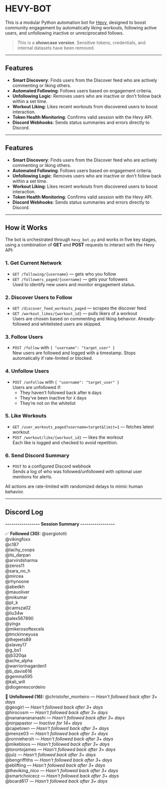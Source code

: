 # HEVY-BOT

This is a modular Python automation bot for [Hevy](https://www.hevyapp.com/), designed to boost community engagement by automatically liking workouts, following active users, and unfollowing inactive or unreciprocated follows.

> This is a **showcase version**. Sensitive tokens, credentials, and internal datasets have been removed.

---

## Features

- **Smart Discovery**: Finds users from the Discover feed who are actively commenting or liking others.
- **Automated Following**: Follows users based on engagement criteria.
- **Unfollowing Logic**: Removes users who are inactive or don’t follow back within a set time.
- **Workout Liking**: Likes recent workouts from discovered users to boost interaction.
- **Token Health Monitoring**: Confirms valid session with the Hevy API.
- **Discord Webhooks**: Sends status summaries and errors directly to Discord.

---

## Features

- **Smart Discovery**: Finds users from the Discover feed who are actively commenting or liking others.
- **Automated Following**: Follows users based on engagement criteria.
- **Unfollowing Logic**: Removes users who are inactive or don’t follow back within a set time.
- **Workout Liking**: Likes recent workouts from discovered users to boost interaction.
- **Token Health Monitoring**: Confirms valid session with the Hevy API.
- **Discord Webhooks**: Sends status summaries and errors directly to Discord.

---

## How it Works

The bot is orchestrated through `hevy_bot.py` and works in five key stages, using a combination of **GET** and **POST** requests to interact with the Hevy API:

### 1. **Get Current Network**
- `GET /following/{username}` — gets who you follow
- `GET /followers_paged/{username}` — gets your followers  
Used to identify new users and monitor engagement status.

### 2. **Discover Users to Follow**
- `GET /discover_feed_workouts_paged` — scrapes the discover feed
- `GET /workout_likes/{workout_id}` — pulls likers of a workout  
Users are chosen based on commenting and liking behavior. Already-followed and whitelisted users are skipped.

### 3. **Follow Users**
- `POST /follow` with `{ "username": "target_user" }`  
New users are followed and logged with a timestamp. Stops automatically if rate-limited or blocked.

### 4. **Unfollow Users**
- `POST /unfollow` with `{ "username": "target_user" }`  
Users are unfollowed if:
  - They haven’t followed back after `N` days
  - They’ve been inactive for `X` days
  - They’re not on the whitelist

### 5. **Like Workouts**
- `GET /user_workouts_paged?username=target&limit=1` — fetches latest workout
- `POST /workout/like/{workout_id}` — likes the workout  
Each like is logged and checked to avoid repetition.

### 6. **Send Discord Summary**
- `POST` to a configured Discord webhook  
Sends a log of who was followed/unfollowed with optional user mentions for alerts.

All actions are rate-limited with randomized delays to mimic human behavior.

---

## Discord Log
**----------------- Session Summary -----------------**

✅ **Followed (30):**
@sergiototti  
@vikingfoxx  
@c187  
@lachy_coops  
@its_darpan  
@arvindsharma  
@zeros11  
@sara_no_h  
@mircea  
@rhynoone  
@abedkh  
@mauoliver  
@nnkumar  
@pt_k  
@camsza02  
@liu34w  
@alex567890  
@yingx  
@mikerosoftexcels  
@tmckinneyusa  
@thejeets89  
@slavey17  
@g_bs1  
@jb320qa  
@ache_alpha  
@warriorinagarden1  
@b_davis616  
@gemma595  
@kali_will  
@diogenescordeiro  

🚫 **Unfollowed (16):**
@christofer_monteiro — *Hasn't followed back after 3+ days*  
@geogirl — *Hasn't followed back after 3+ days*  
@hirocosm — *Hasn't followed back after 3+ days*  
@nanananananashi — *Hasn't followed back after 3+ days*  
@ninjapastor — *Inactive for 14+ days*  
@capetown — *Hasn't followed back after 3+ days*  
@menze03 — *Hasn't followed back after 3+ days*  
@ronniehersh — *Hasn't followed back after 3+ days*  
@mikebloos — *Hasn't followed back after 3+ days*  
@torontojames — *Hasn't followed back after 3+ days*  
@julz — *Hasn't followed back after 3+ days*  
@bengriffiths — *Hasn't followed back after 3+ days*  
@eblifting — *Hasn't followed back after 3+ days*  
@theviking_nico — *Hasn't followed back after 3+ days*  
@smartchoicecz — *Hasn't followed back after 3+ days*  
@board817 — *Hasn't followed back after 3+ days*  